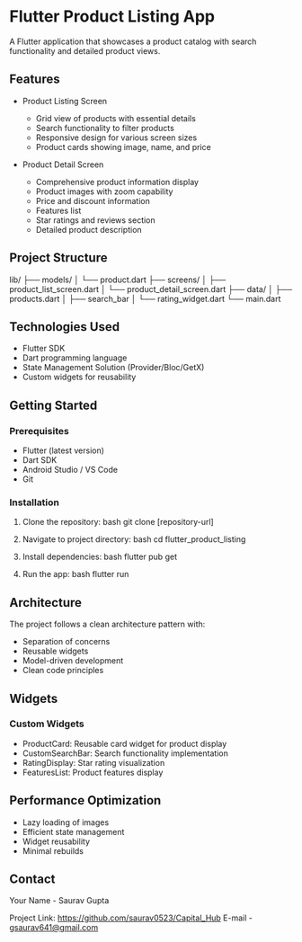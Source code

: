# Flutter Product Listing App

A Flutter application that showcases a product catalog with search functionality and detailed product views.

## Features

- Product Listing Screen
  - Grid view of products with essential details
  - Search functionality to filter products
  - Responsive design for various screen sizes
  - Product cards showing image, name, and price

- Product Detail Screen
  - Comprehensive product information display
  - Product images with zoom capability
  - Price and discount information
  - Features list
  - Star ratings and reviews section
  - Detailed product description

## Project Structure


lib/
├── models/
│   └── product.dart
├── screens/
│   ├── product_list_screen.dart
│   └── product_detail_screen.dart
├── data/
│   ├── products.dart
│   ├── search_bar
│   └── rating_widget.dart
└── main.dart


## Technologies Used

- Flutter SDK
- Dart programming language
- State Management Solution (Provider/Bloc/GetX)
- Custom widgets for reusability

## Getting Started

### Prerequisites

- Flutter (latest version)
- Dart SDK
- Android Studio / VS Code
- Git

### Installation

1. Clone the repository:
bash
git clone [repository-url]


2. Navigate to project directory:
bash
cd flutter_product_listing


3. Install dependencies:
bash
flutter pub get


4. Run the app:
bash
flutter run


## Architecture

The project follows a clean architecture pattern with:
- Separation of concerns
- Reusable widgets
- Model-driven development
- Clean code principles

## Widgets

### Custom Widgets
- ProductCard: Reusable card widget for product display
- CustomSearchBar: Search functionality implementation
- RatingDisplay: Star rating visualization
- FeaturesList: Product features display

## Performance Optimization

- Lazy loading of images
- Efficient state management
- Widget reusability
- Minimal rebuilds


## Contact

Your Name - Saurav Gupta

Project Link: https://github.com/saurav0523/Capital_Hub
E-mail - gsaurav641@gmail.com
